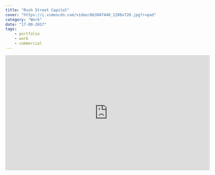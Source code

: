 ```yaml
---
title: "Rush Street Capital"
cover: "https://i.vimeocdn.com/video/663047440_1280x720.jpg?r=pad"
category: "Work"
date: "17-08-2017"
tags:
    - portfolio
    - work
    - commercial
---
```

<iframe src="https://player.vimeo.com/video/230045697?title=0&byline=0&portrait=0" width="640" height="360" frameborder="0" webkitallowfullscreen mozallowfullscreen allowfullscreen></iframe>